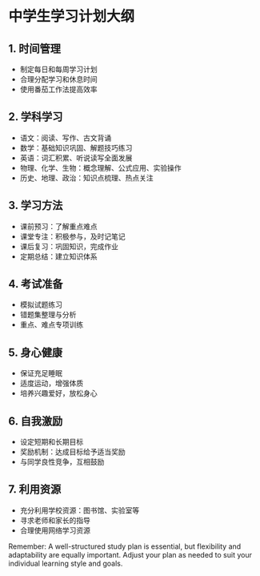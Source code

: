 # 中学生学习计划大纲

## 1. 时间管理
   - 制定每日和每周学习计划
   - 合理分配学习和休息时间
   - 使用番茄工作法提高效率

## 2. 学科学习
   - 语文：阅读、写作、古文背诵
   - 数学：基础知识巩固、解题技巧练习
   - 英语：词汇积累、听说读写全面发展
   - 物理、化学、生物：概念理解、公式应用、实验操作
   - 历史、地理、政治：知识点梳理、热点关注

## 3. 学习方法
   - 课前预习：了解重点难点
   - 课堂专注：积极参与，及时记笔记
   - 课后复习：巩固知识，完成作业
   - 定期总结：建立知识体系

## 4. 考试准备
   - 模拟试题练习
   - 错题集整理与分析
   - 重点、难点专项训练

## 5. 身心健康
   - 保证充足睡眠
   - 适度运动，增强体质
   - 培养兴趣爱好，放松身心

## 6. 自我激励
   - 设定短期和长期目标
   - 奖励机制：达成目标给予适当奖励
   - 与同学良性竞争，互相鼓励

## 7. 利用资源
   - 充分利用学校资源：图书馆、实验室等
   - 寻求老师和家长的指导
   - 合理使用网络学习资源

Remember: A well-structured study plan is essential, but flexibility and adaptability are equally important. Adjust your plan as needed to suit your individual learning style and goals.
